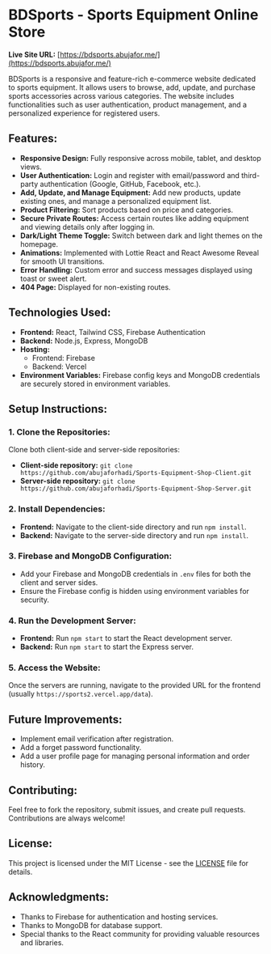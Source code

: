 # BDSports - Sports Equipment Online Store

**Live Site URL:** [https://bdsports.abujafor.me/](https://bdsports.abujafor.me/)

BDSports is a responsive and feature-rich e-commerce website dedicated to sports equipment. It allows users to browse, add, update, and purchase sports accessories across various categories. The website includes functionalities such as user authentication, product management, and a personalized experience for registered users.

## Features:
- **Responsive Design:** Fully responsive across mobile, tablet, and desktop views.
- **User Authentication:** Login and register with email/password and third-party authentication (Google, GitHub, Facebook, etc.).
- **Add, Update, and Manage Equipment:** Add new products, update existing ones, and manage a personalized equipment list.
- **Product Filtering:** Sort products based on price and categories.
- **Secure Private Routes:** Access certain routes like adding equipment and viewing details only after logging in.
- **Dark/Light Theme Toggle:** Switch between dark and light themes on the homepage.
- **Animations:** Implemented with Lottie React and React Awesome Reveal for smooth UI transitions.
- **Error Handling:** Custom error and success messages displayed using toast or sweet alert.
- **404 Page:** Displayed for non-existing routes.

## Technologies Used:
- **Frontend:** React, Tailwind CSS, Firebase Authentication
- **Backend:** Node.js, Express, MongoDB
- **Hosting:** 
  - Frontend: Firebase
  - Backend: Vercel
- **Environment Variables:** Firebase config keys and MongoDB credentials are securely stored in environment variables.

## Setup Instructions:

### 1. Clone the Repositories:
Clone both client-side and server-side repositories:
- **Client-side repository:** `git clone https://github.com/abujaforhadi/Sports-Equipment-Shop-Client.git`
- **Server-side repository:** `git clone https://github.com/abujaforhadi/Sports-Equipment-Shop-Server.git`

### 2. Install Dependencies:
- **Frontend:** Navigate to the client-side directory and run `npm install`.
- **Backend:** Navigate to the server-side directory and run `npm install`.

### 3. Firebase and MongoDB Configuration:
- Add your Firebase and MongoDB credentials in `.env` files for both the client and server sides.
- Ensure the Firebase config is hidden using environment variables for security.

### 4. Run the Development Server:
- **Frontend:** Run `npm start` to start the React development server.
- **Backend:** Run `npm start` to start the Express server.

### 5. Access the Website:
Once the servers are running, navigate to the provided URL for the frontend (usually `https://sports2.vercel.app/data`).

## Future Improvements:
- Implement email verification after registration.
- Add a forget password functionality.
- Add a user profile page for managing personal information and order history.

## Contributing:
Feel free to fork the repository, submit issues, and create pull requests. Contributions are always welcome!

## License:
This project is licensed under the MIT License - see the [LICENSE](LICENSE) file for details.

## Acknowledgments:
- Thanks to Firebase for authentication and hosting services.
- Thanks to MongoDB for database support.
- Special thanks to the React community for providing valuable resources and libraries.

